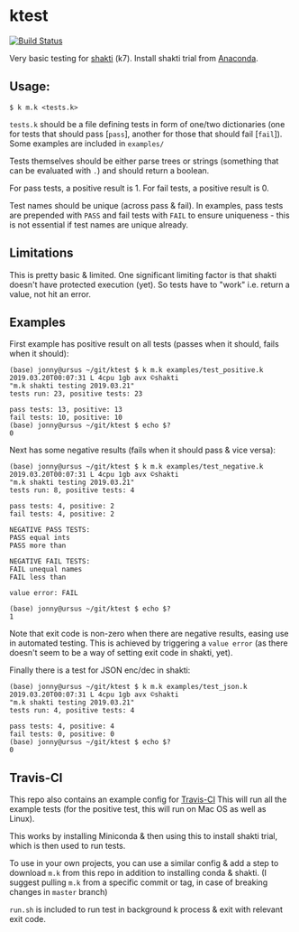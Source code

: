 # ktest

[![Build Status](https://travis-ci.com/jonathonmcmurray/ktest.svg?branch=master)](https://travis-ci.com/jonathonmcmurray/ktest)

Very basic testing for [shakti](https://shakti.com/) (k7). Install shakti trial
from [Anaconda](https://anaconda.org/shaktidb).

## Usage:

```
$ k m.k <tests.k>
```

`tests.k` should be a file defining tests in form of one/two dictionaries (one
for tests that should pass \[`pass`\], another for those that should fail
\[`fail`\]). Some examples are included in `examples/`

Tests themselves should be either parse trees or strings (something that can be
evaluated with `.`) and should return a boolean.

For pass tests, a positive result is 1. For fail tests, a positive result is 0. 

Test names should be unique (across pass & fail). In examples, pass tests are
prepended with `PASS` and fail tests with `FAIL` to ensure uniqueness - this is
not essential if test names are unique already.

## Limitations

This is pretty basic & limited. One significant limiting factor is that shakti
doesn't have protected execution (yet). So tests have to "work" i.e. return a
value, not hit an error.

## Examples

First example has positive result on all tests (passes when it should, fails
when it should):

```
(base) jonny@ursus ~/git/ktest $ k m.k examples/test_positive.k
2019.03.20T00:07:31 L 4cpu 1gb avx ©shakti
"m.k shakti testing 2019.03.21"
tests run: 23, positive tests: 23

pass tests: 13, positive: 13
fail tests: 10, positive: 10
(base) jonny@ursus ~/git/ktest $ echo $?
0
```

Next has some negative results (fails when it should pass & vice versa):

```
(base) jonny@ursus ~/git/ktest $ k m.k examples/test_negative.k
2019.03.20T00:07:31 L 4cpu 1gb avx ©shakti
"m.k shakti testing 2019.03.21"
tests run: 8, positive tests: 4

pass tests: 4, positive: 2
fail tests: 4, positive: 2

NEGATIVE PASS TESTS:
PASS equal ints
PASS more than

NEGATIVE FAIL TESTS:
FAIL unequal names
FAIL less than

value error: FAIL

(base) jonny@ursus ~/git/ktest $ echo $?
1
```

Note that exit code is non-zero when there are negative results, easing
use in automated testing. This is achieved by triggering a `value error`
 (as there doesn't seem to be a way of setting exit code in shakti, yet).

Finally there is a test for JSON enc/dec in shakti:

```
(base) jonny@ursus ~/git/ktest $ k m.k examples/test_json.k
2019.03.20T00:07:31 L 4cpu 1gb avx ©shakti
"m.k shakti testing 2019.03.21"
tests run: 4, positive tests: 4

pass tests: 4, positive: 4
fail tests: 0, positive: 0
(base) jonny@ursus ~/git/ktest $ echo $?
0
```

## Travis-CI

This repo also contains an example config for [Travis-CI](https://travis-ci.com/)
This will run all the example tests (for the positive test, this will run
on Mac OS as well as Linux).

This works by installing Miniconda & then using this to install shakti
trial, which is then used to run tests.

To use in your own projects, you can use a similar config & add a step to
download `m.k` from this repo in addition to installing conda & shakti. (I
suggest pulling `m.k` from a specific commit or tag, in case of breaking
changes in `master` branch)

`run.sh` is included to run test in background k process & exit with relevant
exit code.
